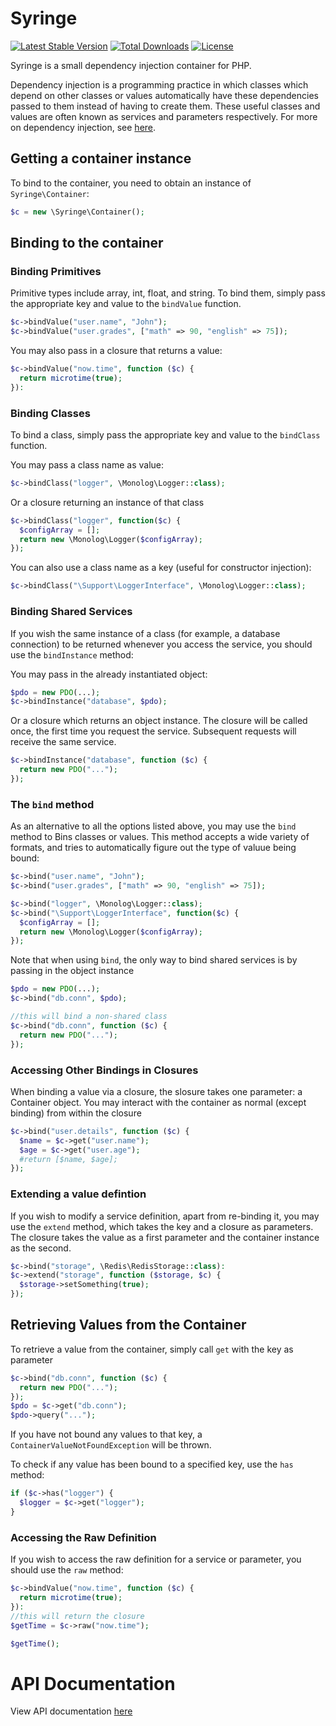 # Syringe
[![Latest Stable Version](https://poser.pugx.org/shalvah/syringe/v/stable)](https://packagist.org/packages/shalvah/syringe) [![Total Downloads](https://poser.pugx.org/shalvah/syringe/downloads)](https://packagist.org/packages/shalvah/syringe) [![License](https://poser.pugx.org/shalvah/syringe/license)](https://packagist.org/packages/shalvah/syringe)

Syringe is a small dependency injection container for PHP.

Dependency injection is a programming practice in which classes which depend on other classes or values automatically have these dependencies passed to them instead of having to create them. These useful classes and values are often known as services and parameters respectively. For more on dependency injection, see [here](https://code.tutsplus.com/tutorials/dependency-injection-in-php--net-28146).

## Getting a container instance
To bind to the container, you need to obtain an instance of `Syringe\Container`:
```php
$c = new \Syringe\Container();
```

## Binding to the container
### Binding Primitives
Primitive types include array, int, float, and string. To bind them, simply pass the appropriate key and value to the `bindValue` function. 
```php
$c->bindValue("user.name", "John");
$c->bindValue("user.grades", ["math" => 90, "english" => 75]);
```

You may also pass in a closure that returns a value:
```php
$c->bindValue("now.time", function ($c) {
  return microtime(true);
}):
```
### Binding Classes
To bind a class, simply pass the appropriate key and value to the `bindClass` function. 

You may pass a class name as value:
```php
$c->bindClass("logger", \Monolog\Logger::class);
```

Or a closure returning an instance of that class
```php
$c->bindClass("logger", function($c) {
  $configArray = [];
  return new \Monolog\Logger($configArray);
});
```

You can also use a class name as a key (useful for constructor injection):
```php
$c->bindClass("\Support\LoggerInterface", \Monolog\Logger::class);
```

### Binding Shared Services
If you wish the same instance of a class (for example, a database connection) to be returned whenever you access the service, you should use the `bindInstance` method:

You may pass in the already instantiated object:
````php
$pdo = new PDO(...);
$c->bindInstance("database", $pdo);
````

Or a closure which returns an object instance. The closure will be called once, the first time you request the service. Subsequent requests will receive the same service.
```php
$c->bindInstance("database", function ($c) {
  return new PDO("...");
});
```

### The `bind` method
As an alternative to all the options listed above, you may use the  `bind` method to Bins classes or values. This method accepts a wide variety of formats, and tries to automatically figure out the type of valuue being bound:
```php
$c->bind("user.name", "John");
$c->bind("user.grades", ["math" => 90, "english" => 75]);

$c->bind("logger", \Monolog\Logger::class);
$c->bind("\Support\LoggerInterface", function($c) {
  $configArray = [];
  return new \Monolog\Logger($configArray);
});
```

Note that when using `bind`, the only way to bind shared services is by passing in the object instance
```php
$pdo = new PDO(...);
$c->bind("db.conn", $pdo);

//this will bind a non-shared class
$c->bind("db.conn", function ($c) {
  return new PDO("...");
});
```

### Accessing Other Bindings in Closures
When binding a value via a closure, the slosure takes one parameter: a Container object. You may interact with the container as normal (except binding) from within the closure
```php
$c->bind("user.details", function ($c) {
  $name = $c->get("user.name");
  $age = $c->get("user.age");
  #return [$name, $age];
});
```

### Extending a value defintion
If you wish to modify a service definition, apart from re-binding it, you may use the `extend` method, which takes the key and a closure as parameters. The closure takes the value as a first parameter and the container instance as the second.
```php
$c->bind("storage", \Redis\RedisStorage::class):
$c->extend("storage", function ($storage, $c) {
  $storage->setSomething(true);
});
```

## Retrieving Values from the Container
To retrieve a value from the container, simply call `get` with the key as parameter
```php
$c->bind("db.conn", function ($c) {
  return new PDO("...");
});
$pdo = $c->get("db.conn");
$pdo->query("...");
```

If you have not bound any values to that key, a `ContainerValueNotFoundException` will be thrown.

To check if any value has been bound to a specified key, use the `has` method:
```php
if ($c->has("logger") {
  $logger = $c->get("logger");
}
```

### Accessing the Raw Definition
If you wish to access the raw definition for a service or parameter, you should use the `raw` method:

```php
$c->bindValue("now.time", function ($c) {
  return microtime(true);
}):
//this will return the closure
$getTime = $c->raw("now.time");

$getTime();
```

# API Documentation
View API documentation [here](http://shalvah.me/syringe/api)